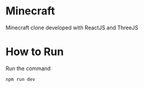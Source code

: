 # Minecraft

Minecraft clone developed with ReactJS and ThreeJS

# How to Run

Run the command

```sh
npm run dev
```
